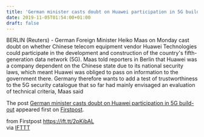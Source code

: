 ```yaml
---
title: 'German minister casts doubt on Huawei participation in 5G build-out'
date: 2019-11-05T01:54:00+01:00
draft: false
---
```


BERLIN (Reuters) - German Foreign Minister Heiko Maas on Monday cast doubt on whether Chinese telecom equipment vendor Huawei Technologies could participate in the development and construction of the country's fifth-generation data network (5G). Maas told reporters in Berlin that Huawei was a company dependent on the Chinese state due to its national security laws, which meant Huawei was obliged to pass on information to the government there. Germany therefore wants to add a test of trustworthiness to the 5G security catalogue that so far had mainly envisaged an evaluation of technical criteria, Maas said

The post [German minister casts doubt on Huawei participation in 5G build-out](http://www.firstpost.com/business/german-minister-casts-doubt-on-huawei-participation-in-5g-build-out-7601361.html) appeared first on [Firstpost](http://www.firstpost.com).

  
  
from Firstpost https://ift.tt/2pKibAL  
via [IFTTT](https://ifttt.com/?ref=da&site=blogger)